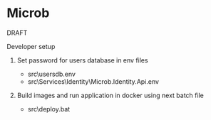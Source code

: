 # Microb

DRAFT

Developer setup

1. Set password for users database in env files

	- src\usersdb.env
	- src\Services\Identity\Microb.Identity.Api\.env

2. Build images and run application in docker using next batch file

	- src\deploy.bat 
